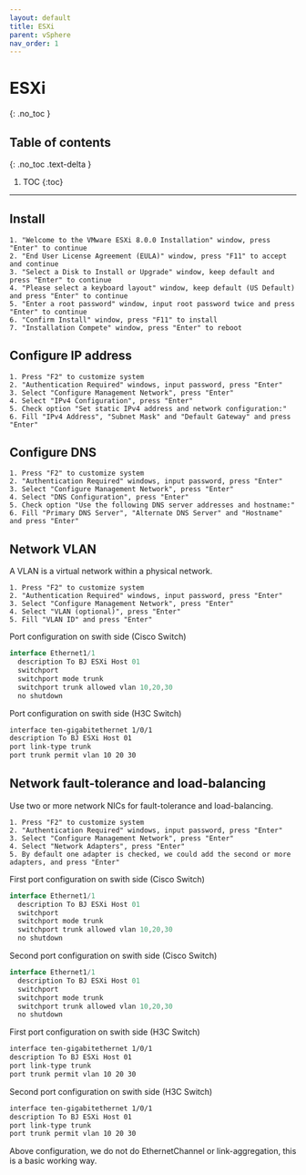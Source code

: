 ```yaml
---
layout: default
title: ESXi
parent: vSphere
nav_order: 1
---
```


# ESXi
{: .no_toc }

## Table of contents
{: .no_toc .text-delta }

1. TOC
{:toc}

---

## Install

```shell
1. "Welcome to the VMware ESXi 8.0.0 Installation" window, press "Enter" to continue
2. "End User License Agreement (EULA)" window, press "F11" to accept and continue
3. "Select a Disk to Install or Upgrade" window, keep default and press "Enter" to continue
4. "Please select a keyboard layout" window, keep default (US Default) and press "Enter" to continue
5. "Enter a root password" window, input root password twice and press "Enter" to continue
6. "Confirm Install" window, press "F11" to install
7. "Installation Compete" window, press "Enter" to reboot
```

## Configure IP address
```shell
1. Press "F2" to customize system
2. "Authentication Required" windows, input password, press "Enter"
3. Select "Configure Management Network", press "Enter"
4. Select "IPv4 Configuration", press "Enter"
5. Check option "Set static IPv4 address and network configuration:"
6. Fill "IPv4 Address", "Subnet Mask" and "Default Gateway" and press "Enter"
```

## Configure DNS
```shell
1. Press "F2" to customize system
2. "Authentication Required" windows, input password, press "Enter"
3. Select "Configure Management Network", press "Enter"
4. Select "DNS Configuration", press "Enter"
5. Check option "Use the following DNS server addresses and hostname:"
6. Fill "Primary DNS Server", "Alternate DNS Server" and "Hostname" and press "Enter"
```

## Network VLAN

A VLAN is a virtual network within a physical network.

```shell
1. Press "F2" to customize system
2. "Authentication Required" windows, input password, press "Enter"
3. Select "Configure Management Network", press "Enter"
4. Select "VLAN (optional)", press "Enter"
5. Fill "VLAN ID" and press "Enter"
```

Port configuration on swith side (Cisco Switch)
```js
interface Ethernet1/1
  description To BJ ESXi Host 01
  switchport
  switchport mode trunk
  switchport trunk allowed vlan 10,20,30
  no shutdown
```

Port configuration on swith side (H3C Switch)
```css
interface ten-gigabitethernet 1/0/1
description To BJ ESXi Host 01
port link-type trunk
port trunk permit vlan 10 20 30
```

## Network fault-tolerance and load-balancing

Use two or more network NICs for fault-tolerance and load-balancing.

```shell
1. Press "F2" to customize system
2. "Authentication Required" windows, input password, press "Enter"
3. Select "Configure Management Network", press "Enter"
4. Select "Network Adapters", press "Enter"
5. By default one adapter is checked, we could add the second or more adapters, and press "Enter"
```

First port configuration on swith side (Cisco Switch)
```js
interface Ethernet1/1
  description To BJ ESXi Host 01
  switchport
  switchport mode trunk
  switchport trunk allowed vlan 10,20,30
  no shutdown
```

Second port configuration on swith side (Cisco Switch)
```js
interface Ethernet1/1
  description To BJ ESXi Host 01
  switchport
  switchport mode trunk
  switchport trunk allowed vlan 10,20,30
  no shutdown
```

First port configuration on swith side (H3C Switch)
```css
interface ten-gigabitethernet 1/0/1
description To BJ ESXi Host 01
port link-type trunk
port trunk permit vlan 10 20 30
```

Second port configuration on swith side (H3C Switch)
```css
interface ten-gigabitethernet 1/0/1
description To BJ ESXi Host 01
port link-type trunk
port trunk permit vlan 10 20 30
```

Above configuration, we do not do EthernetChannel or link-aggregation, this is a basic working way.